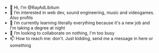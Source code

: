 - 👋 Hi, I’m @RayAdLibitum
- 👀 I’m interested in web dev, sound engineering, music and videogames. Also profits
- 🌱 I’m currently learning literally everything because it's a new job and I'm taking a degree at night
- 💞️ I’m looking to collaborate on nothing, I'm too busy
- 📫 How to reach me: don't. Just kidding, send me a message in here or something

<!---
RayAdLibitum/RayAdLibitum is a ✨ special ✨ repository because its `README.md` (this file) appears on your GitHub profile.
You can click the Preview link to take a look at your changes.
--->
